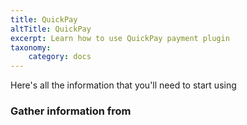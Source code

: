 ```yaml
---
title: QuickPay
altTitle: QuickPay
excerpt: Learn how to use QuickPay payment plugin
taxonomy:
    category: docs
---
```


Here's all the information that you'll need to start using 

### Gather information from 

